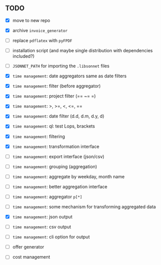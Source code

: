 ## TODO

* [x] move to new repo

* [x] archive `invoice_generator`

* [ ] replace `pdflatex` with `pyFPDF`

* [ ] installation script (and maybe single distribution with
  dependencies included?)

* [ ] `JSONNET_PATH` for importing the `.libsonnet` files

* [x] `time management`: date aggregators same as date filters

* [x] `time management`: filter (before aggregator)

* [x] `time management`: project filter (== ~= \=)

* [x] `time management`: >, >=, <, <=, ==

* [x] `time management`: date filter (d.d, d.m, d.y, d)

* [x] `time management`: ql: test Lops, brackets

* [x] `time management`: filtering

* [x] `time management`: transformation interface

* [ ] `time management`: export interface (json/csv)

* [ ] `time management`: grouping (aggregation)

* [ ] `time management`: aggregate by weekday, month name

* [ ] `time management`: better aggregation interface

* [ ] `time management`: aggregator `p[*]`

* [ ] `time management`: some mechanism for transforming aggregated
  data

* [x] `time management`: json output

* [ ] `time management`: csv output

* [ ] `time management`: cli option for output

* [ ] offer generator

* [ ] cost management
